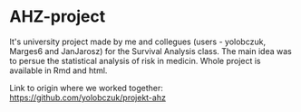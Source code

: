 # AHZ-project

It's university project made by me and collegues (users - yolobczuk, Marges6 and JanJarosz) for the Survival Analysis class. The main idea was to persue the statistical analysis of risk in medicin. Whole project is available in Rmd and html. 

Link to origin where we worked together: https://github.com/yolobczuk/projekt-ahz
